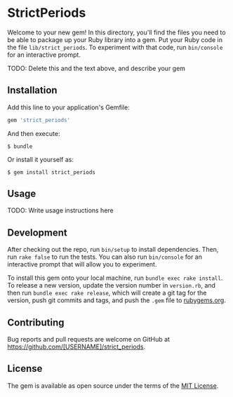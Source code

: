 # StrictPeriods

Welcome to your new gem! In this directory, you'll find the files you need to be able to package up your Ruby library into a gem. Put your Ruby code in the file `lib/strict_periods`. To experiment with that code, run `bin/console` for an interactive prompt.

TODO: Delete this and the text above, and describe your gem

## Installation

Add this line to your application's Gemfile:

```ruby
gem 'strict_periods'
```

And then execute:

    $ bundle

Or install it yourself as:

    $ gem install strict_periods

## Usage

TODO: Write usage instructions here

## Development

After checking out the repo, run `bin/setup` to install dependencies. Then, run `rake false` to run the tests. You can also run `bin/console` for an interactive prompt that will allow you to experiment.

To install this gem onto your local machine, run `bundle exec rake install`. To release a new version, update the version number in `version.rb`, and then run `bundle exec rake release`, which will create a git tag for the version, push git commits and tags, and push the `.gem` file to [rubygems.org](https://rubygems.org).

## Contributing

Bug reports and pull requests are welcome on GitHub at https://github.com/[USERNAME]/strict_periods.


## License

The gem is available as open source under the terms of the [MIT License](http://opensource.org/licenses/MIT).

